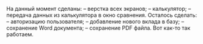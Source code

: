На данный момент сделаны:
– верстка всех экранов;
– калькулятор;
– передача данных из калькулятора в окно сравнения.
Осталось сделать:
– авторизацию пользователя;
– добавление нового вклада в базу;
– сохранение Word документа;
– сохранение PDF файла.
Вот как-то так работаем.
